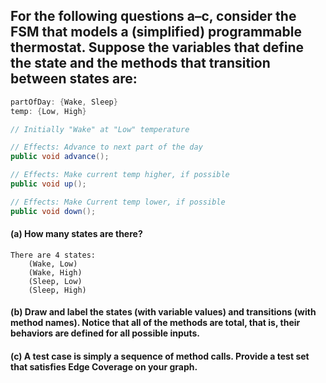 ## For the following questions a–c, consider the FSM that models a (simplified) programmable thermostat. Suppose the variables that define the state and the methods that transition between states are:
```java
partOfDay: {Wake, Sleep}
temp: {Low, High}

// Initially "Wake" at "Low" temperature

// Effects: Advance to next part of the day
public void advance();

// Effects: Make current temp higher, if possible 
public void up();

// Effects: Make Current temp lower, if possible
public void down();
```

#### (a) How many states are there?
    There are 4 states: 
        (Wake, Low)
        (Wake, High)
        (Sleep, Low)
        (Sleep, High)
        
#### (b) Draw and label the states (with variable values) and transitions (with method names). Notice that all of the methods are total, that is, their behaviors are defined for all possible inputs.

#### (c) A test case is simply a sequence of method calls. Provide a test set that satisfies Edge Coverage on your graph.
